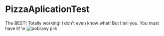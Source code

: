 # PizzaAplicationTest

The BEST! Totally working! I don't even know what! But I tell you. You must have it!
\n
![pobrany plik](https://user-images.githubusercontent.com/79966387/168758773-a587f5f8-5d1a-4a34-961e-320706e7a6a9.jpg)
